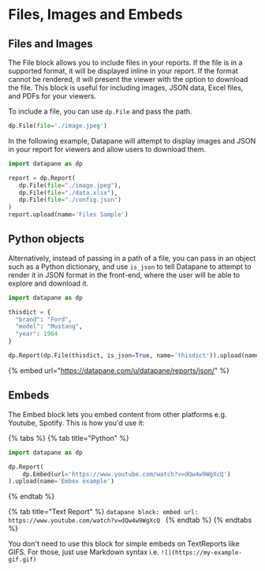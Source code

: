 # Files, Images and Embeds

## Files and Images

The File block allows you to include files in your reports. If the file is in a supported format, it will be displayed inline in your report. If the format cannot be rendered, it will present the viewer with the option to download the file. This block is useful for including images, JSON data, Excel files, and PDFs for your viewers.

To include a file, you can use `dp.File` and pass the path.

```python
dp.File(file='./image.jpeg')
```

In the following example, Datapane will attempt to display images and JSON in your report for viewers and allow users to download them.

```python
import datapane as dp

report = dp.Report(
   dp.File(file="./image.jpeg"),
   dp.File(file="./data.xlsx"),
   dp.File(file="./config.json")
)
report.upload(name='Files Sample')
```

## Python objects

Alternatively, instead of passing in a path of a file, you can pass in an object such as a Python dictionary, and use `is_json` to tell Datapane to attempt to render it in JSON format in the front-end, where the user will be able to explore and download it.

```python
import datapane as dp

thisdict = {
  "brand": "Ford",
  "model": "Mustang",
  "year": 1964
}

dp.Report(dp.File(thisdict, is_json=True, name='thisdict')).upload(name='json')
```

{% embed url="https://datapane.com/u/datapane/reports/json/" %}

## Embeds

The Embed block lets you embed content from other platforms e.g. Youtube, Spotify. This is how you'd use it: 

{% tabs %}
{% tab title="Python" %}
```python
import datapane as dp

dp.Report(
    dp.Embed(url='https://www.youtube.com/watch?v=dQw4w9WgXcQ')
).upload(name='Embex example')
```
{% endtab %}

{% tab title="Text Report" %}
    ```datapane
    block: embed
    url: https://www.youtube.com/watch?v=dQw4w9WgXcQ
    ```
{% endtab %}
{% endtabs %}

You don't need to use this block for simple embeds on TextReports like GIFS. For those, just use Markdown syntax i.e. `![](https://my-example-gif.gif)`

